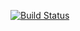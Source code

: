 [![Build Status](https://travis-ci.org/dimsdale/WorkWithMisstakes.svg?branch=master)](https://travis-ci.org/dimsdale/WorkWithMisstakes)